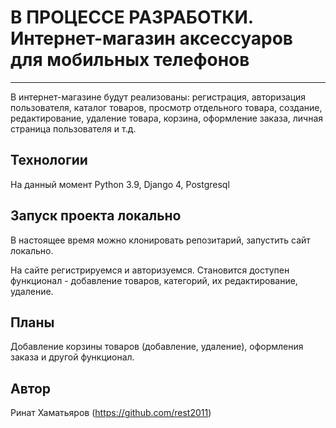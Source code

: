 # В ПРОЦЕССЕ РАЗРАБОТКИ. Интернет-магазин аксессуаров для мобильных телефонов

---
В интернет-магазине будут реализованы: регистрация, авторизация пользователя, каталог товаров, просмотр отдельного товара, создание, редактирование, удаление товара, корзина, оформление заказа, личная страница пользователя и т.д.

## Технологии
На данный момент Python 3.9, Django 4, Postgresql

## Запуск проекта локально

В настоящее время можно клонировать репозитарий, запустить сайт локально.

На сайте регистрируемся и авторизуемся. Становится доступен функционал - добавление товаров, категорий, их редактирование, удаление. 

## Планы 

Добавление корзины товаров (добавление, удаление), оформления заказа и другой функционал.

## Автор
Ринат Хаматьяров (https://github.com/rest2011)
